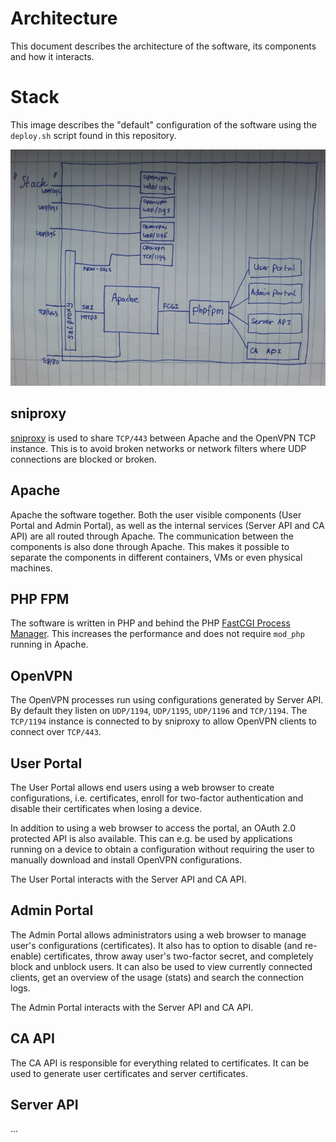 # Architecture

This document describes the architecture of the software, its components and
how it interacts.

# Stack

This image describes the "default" configuration of the software using the 
`deploy.sh` script found in this repository.

![Stack](img/stack.jpg)

## sniproxy

[sniproxy](https://github.com/dlundquist/sniproxy) is used to share `TCP/443` 
between Apache and the OpenVPN TCP instance. This is to avoid broken networks
or network filters where UDP connections are blocked or broken.

## Apache

Apache the software together. Both the user visible components (User Portal and 
Admin Portal), as well as the internal services (Server API and CA API) are all 
routed through Apache. The communication between the components is also done
through Apache. This makes it possible to separate the components in different
containers, VMs or even physical machines.

## PHP FPM

The software is written in PHP and behind the PHP 
[FastCGI Process Manager](https://secure.php.net/manual/en/install.fpm.php). 
This increases the performance and does not require `mod_php` running in 
Apache.

## OpenVPN

The OpenVPN processes run using configurations generated by Server API. By 
default they listen on `UDP/1194`, `UDP/1195`, `UDP/1196` and `TCP/1194`. The 
`TCP/1194` instance is connected to by sniproxy to allow OpenVPN clients to 
connect over `TCP/443`.

## User Portal

The User Portal allows end users using a web browser to create configurations, 
i.e. certificates, enroll for two-factor authentication and disable their 
certificates when losing a device. 

In addition to using a web browser to access the portal, an OAuth 2.0 protected
API is also available. This can e.g. be used by applications running on a 
device to obtain a configuration without requiring the user to manually 
download and install OpenVPN configurations.

The User Portal interacts with the Server API and CA API.

## Admin Portal

The Admin Portal allows administrators using a web browser to manage user's 
configurations (certificates). It also has to option to disable (and re-enable)
certificates, throw away user's two-factor secret, and completely block and 
unblock users. It can also be used to view currently connected clients, get
an overview of the usage (stats) and search the connection logs.

The Admin Portal interacts with the Server API and CA API.

## CA API

The CA API is responsible for everything related to certificates. It can be
used to generate user certificates and server certificates.

## Server API

...
